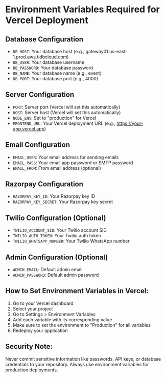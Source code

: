 # Environment Variables Required for Vercel Deployment

## Database Configuration
- `DB_HOST`: Your database host (e.g., gateway01.us-east-1.prod.aws.tidbcloud.com)
- `DB_USER`: Your database username
- `DB_PASSWORD`: Your database password
- `DB_NAME`: Your database name (e.g., event)
- `DB_PORT`: Your database port (e.g., 4000)

## Server Configuration
- `PORT`: Server port (Vercel will set this automatically)
- `HOST`: Server host (Vercel will set this automatically)
- `NODE_ENV`: Set to "production" for Vercel
- `FRONTEND_URL`: Your Vercel deployment URL (e.g., https://your-app.vercel.app)

## Email Configuration
- `EMAIL_USER`: Your email address for sending emails
- `EMAIL_PASS`: Your email app password or SMTP password
- `EMAIL_FROM`: From email address (optional)

## Razorpay Configuration
- `RAZORPAY_KEY_ID`: Your Razorpay key ID
- `RAZORPAY_KEY_SECRET`: Your Razorpay key secret

## Twilio Configuration (Optional)
- `TWILIO_ACCOUNT_SID`: Your Twilio account SID
- `TWILIO_AUTH_TOKEN`: Your Twilio auth token
- `TWILIO_WHATSAPP_NUMBER`: Your Twilio WhatsApp number

## Admin Configuration (Optional)
- `ADMIN_EMAIL`: Default admin email
- `ADMIN_PASSWORD`: Default admin password

## How to Set Environment Variables in Vercel:
1. Go to your Vercel dashboard
2. Select your project
3. Go to Settings > Environment Variables
4. Add each variable with its corresponding value
5. Make sure to set the environment to "Production" for all variables
6. Redeploy your application

## Security Note:
Never commit sensitive information like passwords, API keys, or database credentials to your repository. Always use environment variables for production deployments.
